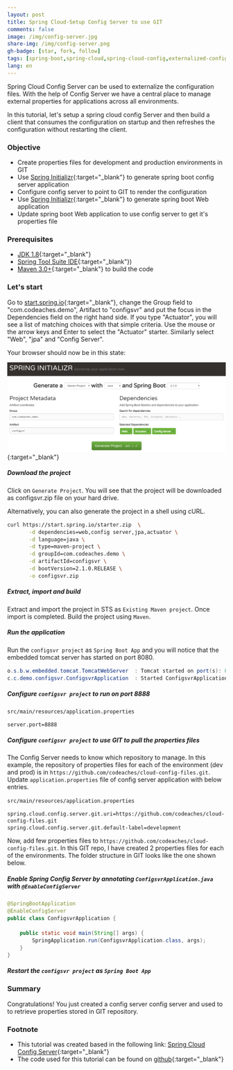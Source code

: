 ```yaml
---
layout: post
title: Spring Cloud-Setup Config Server to use GIT
comments: false
image: /img/config-server.jpg
share-img: /img/config-server.png
gh-badge: [star, fork, follow]
tags: [spring-boot,spring-cloud,spring-cloud-config,externalized-configuration,git,tutorial]
lang: en
---
```


Spring Cloud Config Server can be used to externalize the configuration files. With the help of Config Server we have a central place to manage external properties for applications across all environments. 

In this tutorial, let's setup a spring cloud config Server and then build a client that consumes the configuration on startup and then refreshes the configuration without restarting the client.

### Objective

 - Create properties files for development and production environments in GIT 
 - Use [Spring Initializr](https://start.spring.io/){:target="_blank"} to generate spring boot config server application
 - Configure config server to point to GIT to render the configuration 
 - Use [Spring Initializr](https://start.spring.io/){:target="_blank"} to generate spring boot Web application
 - Update spring boot Web application to use config server to get it's properties file

### Prerequisites

  - [JDK 1.8](http://www.oracle.com/technetwork/java/javase/downloads/index.html){:target="_blank"}
  - [Spring Tool Suite IDE](https://spring.io/tools3/sts/all){:target="_blank"})
  - [Maven 3.0+](https://maven.apache.org/download.cgi){:target="_blank"} to build the code

### Let's start  

Go to [start.spring.io](https://start.spring.io/){:target="_blank"}, change the Group field to "com.codeaches.demo", Artifact to "configsvr" and put the focus in the Dependencies field on the right hand side. If you type "Actuator", you will see a list of matching choices with that simple criteria. Use the mouse or the arrow keys and Enter to select the "Actuator" starter. Similarly select "Web", "jpa" and "Config Server".

Your browser should now be in this state:

![Spring Initializer web tool](/img/configsvr-initializer.png){:target="_blank"}

##### Download the project

Click on `Generate Project`. You will see that the project will be downloaded as configsvr.zip file on your hard drive.

Alternatively, you can also generate the project in a shell using cURL.

```sh
curl https://start.spring.io/starter.zip  \
	   -d dependencies=web,config server,jpa,actuator \
	   -d language=java \
	   -d type=maven-project \
	   -d groupId=com.codeaches.demo \
	   -d artifactId=configsvr \
	   -d bootVersion=2.1.0.RELEASE \
	   -o configsvr.zip
```

##### Extract, import and build

Extract and import the project in STS as `Existing Maven project`. Once import is completed. Build the project using `Maven`.

##### Run the application

Run the `configsvr project` as `Spring Boot App` and you will notice that the embedded tomcat server has started on port 8080.

````java
o.s.b.w.embedded.tomcat.TomcatWebServer  : Tomcat started on port(s): 8080 (http) with context path ''
c.c.demo.configsvr.ConfigsvrApplication  : Started ConfigsvrApplication in 12.233 seconds (JVM running for 14.419)
````

##### Configure `configsvr project` to run on port 8888

`src/main/resources/application.properties`
```properties
server.port=8888
```

##### Configure `configsvr project` to use GIT to pull the properties files

The Config Server needs to know which repository to manage. In this example, the repository of properties files for each of the environment (dev and prod) is in `https://github.com/codeaches/cloud-config-files.git`.
Update `application.properties` file of config server application with below entries.

`src/main/resources/application.properties`
```properties
spring.cloud.config.server.git.uri=https://github.com/codeaches/cloud-config-files.git
spring.cloud.config.server.git.default-label=development
```

Now, add few properties files to `https://github.com/codeaches/cloud-config-files.git`. In this GIT repo, I have created 2 properties files for each of the environments. The folder structure in GIT looks like the one shown below.

##### Enable Spring Config Server by annotating `ConfigsvrApplication.java` with `@EnableConfigServer`

```java
@SpringBootApplication
@EnableConfigServer
public class ConfigsvrApplication {

	public static void main(String[] args) {
		SpringApplication.run(ConfigsvrApplication.class, args);
	}
}
```

##### Restart the `configsvr project` as `Spring Boot App`

### Summary
Congratulations! You just created a config server config server and used to to retrieve properties stored in GIT repository.

### Footnote
 - This tutorial was created based in the following link: [Spring Cloud Config Server](https://cloud.spring.io/spring-cloud-config/single/spring-cloud-config.html){:target="_blank"}
 - The code used for this tutorial can be found on [github](https://github.com/codeaches/configsvr){:target="_blank"}
